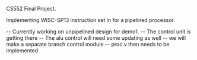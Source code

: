 CS552 Final Project.

Implementing WISC-SP13 instruction set in for a pipelined processor.

-- Currently working on unpipelined design for demo1.
   -- The control unit is getting there
   -- The alu control will need some updating as well
   -- we will make a separate branch control module
   -- proc.v then needs to be implemented

